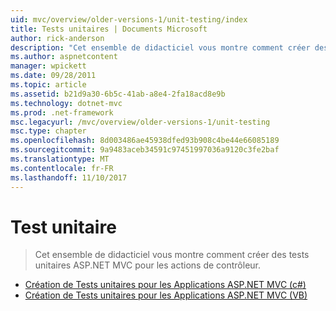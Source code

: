 ```yaml
---
uid: mvc/overview/older-versions-1/unit-testing/index
title: Tests unitaires | Documents Microsoft
author: rick-anderson
description: "Cet ensemble de didacticiel vous montre comment créer des tests unitaires ASP.NET MVC pour les actions de contrôleur."
ms.author: aspnetcontent
manager: wpickett
ms.date: 09/28/2011
ms.topic: article
ms.assetid: b21d9a30-6b5c-41ab-a8e4-2fa18acd8e9b
ms.technology: dotnet-mvc
ms.prod: .net-framework
msc.legacyurl: /mvc/overview/older-versions-1/unit-testing
msc.type: chapter
ms.openlocfilehash: 8d003486ae45938dfed93b908c4be44e66085189
ms.sourcegitcommit: 9a9483aceb34591c97451997036a9120c3fe2baf
ms.translationtype: MT
ms.contentlocale: fr-FR
ms.lasthandoff: 11/10/2017
---
```

<a name="unit-testing"></a>Test unitaire
====================
> Cet ensemble de didacticiel vous montre comment créer des tests unitaires ASP.NET MVC pour les actions de contrôleur.


- [Création de Tests unitaires pour les Applications ASP.NET MVC (c#)](creating-unit-tests-for-asp-net-mvc-applications-cs.md)
- [Création de Tests unitaires pour les Applications ASP.NET MVC (VB)](creating-unit-tests-for-asp-net-mvc-applications-vb.md)
